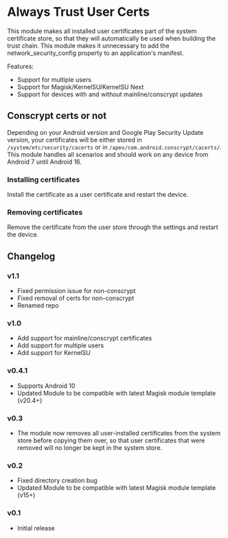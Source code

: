 # Always Trust User Certs

This module makes all installed user certificates part of the system certificate store, so that they will automatically be used when building the trust chain. This module makes it unnecessary to add the network_security_config property to an application's manifest.

Features:

* Support for multiple users
* Support for Magisk/KernelSU/KernelSU Next
* Support for devices with and without mainline/conscrypt updates

## Conscrypt certs or not

Depending on your Android version and Google Play Security Update version, your certificates will be either stored in `/system/etc/security/cacerts` or in `/apex/com.android.conscrypt/cacerts/`. This module handles all scenarios and should work on any device from Android 7 until Android 16.

### Installing certificates

Install the certificate as a user certificate and restart the device.

### Removing certificates

Remove the certificate from the user store through the settings and restart the device.

## Changelog

### v1.1

* Fixed permission issue for non-conscrypt
* Fixed removal of certs for non-conscrypt
* Renamed repo

### v1.0

* Add support for mainline/conscrypt certificates
* Add support for multiple users
* Add support for KernelSU

### v0.4.1

* Supports Android 10
* Updated Module to be compatible with latest Magisk module template (v20.4+)

### v0.3

* The module now removes all user-installed certificates from the system store before copying them over, so that user certificates that were removed will no longer be kept in the system store.

### v0.2

* Fixed directory creation bug
* Updated Module to be compatible with latest Magisk module template (v15+)

### v0.1

* Initial release
